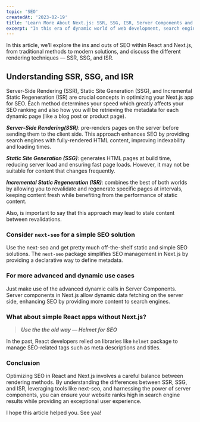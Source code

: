 ```yaml
---
topic: 'SEO'
createdAt: '2023-02-19'
title: 'Learn More About Next.js: SSR, SSG, ISR, Server Components and more'
excerpt: "In this era of dynamic world of web development, search engine optimization (SEO) plays a crucial role in ensuring your website’s visibility and success."
---
```


In this article, we’ll explore the ins and outs of SEO within React and Next.js, from traditional methods to modern solutions, and discuss the different rendering techniques — SSR, SSG, and ISR.

## Understanding SSR, SSG, and ISR

Server-Side Rendering (SSR), Static Site Generation (SSG), and Incremental Static Regeneration (ISR) are crucial concepts in optimizing your Next.js app for SEO. Each method determines your speed which greatly affects your SEO ranking and also how you will be retrieving the metadata for each dynamic page (like a blog post or product page).

**_Server-Side Rendering(SSR)_**: pre-renders pages on the server before sending them to the client side. This approach enhances SEO by providing search engines with fully-rendered HTML content, improving indexability and loading times.

**_Static Site Generation (SSG)_**: generates HTML pages at build time, reducing server load and ensuring fast page loads. However, it may not be suitable for content that changes frequently.

**_Incremental Static Regeneration (ISR)_**: combines the best of both worlds by allowing you to revalidate and regenerate specific pages at intervals, keeping content fresh while benefiting from the performance of static content.

Also, is important to say that this approach may lead to stale content between revalidations.

### Consider `next-seo` for a simple SEO solution

Use the next-seo and get pretty much off-the-shelf static and simple SEO solutions. The `next-seo` package simplifies SEO management in Next.js by providing a declarative way to define metadata.

### For more advanced and dynamic use cases

Just make use of the advanced dynamic calls in Server Components. Server components in Next.js allow dynamic data fetching on the server side, enhancing SEO by providing more content to search engines.

### What about simple React apps without Next.js?

> **_Use the the old way — Helmet for SEO_**

In the past, React developers relied on libraries like `helmet` package to manage SEO-related tags such as meta descriptions and titles.

### Conclusion

Optimizing SEO in React and Next.js involves a careful balance between rendering methods. By understanding the differences between SSR, SSG, and ISR, leveraging tools like next-seo, and harnessing the power of server components, you can ensure your website ranks high in search engine results while providing an exceptional user experience.

I hope this article helped you. See yaa!
